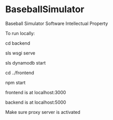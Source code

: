 # BaseballSimulator
Baseball Simulator Software Intellectual Property 

To run locally:

cd backend

sls wsgi serve

sls dynamodb start

cd ../frontend

npm start

frontend is at localhost:3000

backend is at localhost:5000
    
Make sure proxy server is activated
